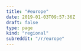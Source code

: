 ```yaml
---
title: "#europe"
date: 2019-01-03T09:57:36Z
draft: false
type: page
kind: "regional"
subreddit: "/r/europe"
---
```

